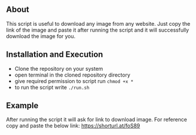 ## About

This script is useful to download any image from any website. Just copy the link of the image and paste it after running the script and it will successfully download the image for you.


## Installation and Execution

- Clone the repository on your system 
- open terminal in the cloned repository directory
- give required permission to script run ```chmod +x *```
- to run the script write ```./run.sh```

## Example

After running the script it will ask for link to download image. For reference copy and paste the below link: https://shorturl.at/foS89
